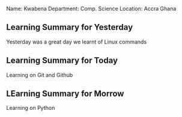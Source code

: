 
Name: Kwabena 
Department: Comp. Science 
Location: Accra Ghana

## Learning Summary for Yesterday  
Yesterday was a great day we learnt of Linux commands 

## Learning Summary for Today
Learning on Git and Github 

## LEarning Summary for Morrow
Learning on Python 